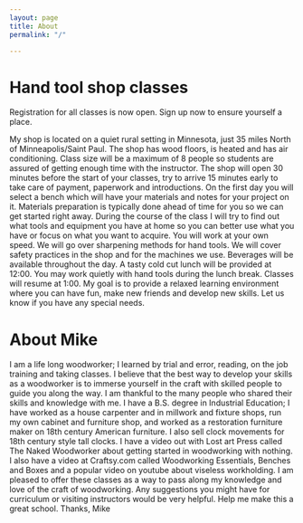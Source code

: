 ```yaml
---
layout: page
title: About
permalink: "/"

---
```

# Hand tool shop classes

Registration for all classes is now open. Sign up now to ensure yourself a place.

My shop is located on a quiet rural setting in Minnesota, just 35 miles North of Minneapolis/Saint Paul. The shop has wood floors, is heated and has air conditioning. Class size will be a maximum of 8 people so students are assured of getting enough time with the instructor. The shop will open 30 minutes before the start of your classes, try to arrive 15 minutes early to take care of payment, paperwork and introductions. On the first day you will select a bench which will have your materials and notes for your project on it. Materials preparation is typically done ahead of time for you so we can get started right away. During the course of the class I will try to find out what tools and equipment you have at home so you can better use what you have or focus on what you want to acquire. You will work at your own speed. We will go over sharpening methods for hand tools. We will cover safety practices in the shop and for the machines we use. Beverages will be available throughout the day. A tasty cold cut lunch will be provided at 12:00. You may work quietly with hand tools during the lunch break. Classes will resume at 1:00.  My goal is to provide a relaxed learning environment where you can have fun, make new friends and develop new skills. Let us know if you have any special needs.

# About Mike

I am a life long woodworker; I learned by trial and error, reading, on the job training and taking classes. I believe that the best way to develop your skills as a woodworker is to immerse yourself in the craft with skilled people to guide you along the way. I am thankful to the many people who shared their skills and knowledge with me. I have a B.S. degree in Industrial Education; I have worked as a house carpenter and in millwork and fixture shops, run my own cabinet and furniture shop, and worked as a restoration furniture maker on 18th century American furniture. I also sell clock movements for 18th century style tall clocks. I have a video out with Lost art Press called The Naked Woodworker about getting started in woodworking with nothing. I also have a video at Craftsy.com called Woodworking Essentials, Benches and Boxes and a popular video on youtube about viseless workholding. I am pleased to offer these classes as a way to pass along my knowledge and love of the craft of woodworking. Any suggestions you might have for curriculum or visiting instructors would be very helpful. Help me make this a great school. 
Thanks, Mike